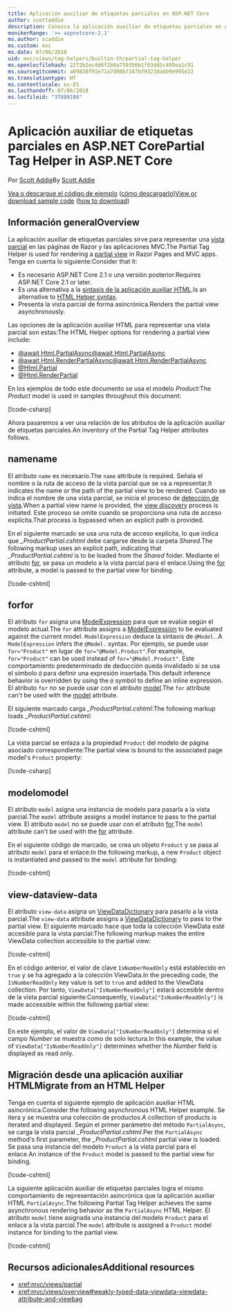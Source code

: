 ```yaml
---
title: Aplicación auxiliar de etiquetas parciales en ASP.NET Core
author: scottaddie
description: Conozca la aplicación auxiliar de etiquetas parciales en ASP.NET Core y el rol que desempeña cada uno de sus atributos a la hora de representar una vista parcial.
monikerRange: '>= aspnetcore-2.1'
ms.author: scaddie
ms.custom: mvc
ms.date: 07/06/2018
uid: mvc/views/tag-helpers/builtin-th/partial-tag-helper
ms.openlocfilehash: 2272b2ecdd6f2b0a759356b1f03dd5c495ea1c91
ms.sourcegitcommit: a09820f91e71a7d98b7347bf93210abb9e995e22
ms.translationtype: HT
ms.contentlocale: es-ES
ms.lasthandoff: 07/06/2018
ms.locfileid: "37889108"
---
```

# <a name="partial-tag-helper-in-aspnet-core"></a><span data-ttu-id="6b62c-103">Aplicación auxiliar de etiquetas parciales en ASP.NET Core</span><span class="sxs-lookup"><span data-stu-id="6b62c-103">Partial Tag Helper in ASP.NET Core</span></span>

<span data-ttu-id="6b62c-104">Por [Scott Addie](https://github.com/scottaddie)</span><span class="sxs-lookup"><span data-stu-id="6b62c-104">By [Scott Addie](https://github.com/scottaddie)</span></span>

<span data-ttu-id="6b62c-105">[Vea o descargue el código de ejemplo](https://github.com/aspnet/Docs/tree/master/aspnetcore/mvc/views/tag-helpers/built-in/samples) ([cómo descargarlo](xref:tutorials/index#how-to-download-a-sample))</span><span class="sxs-lookup"><span data-stu-id="6b62c-105">[View or download sample code](https://github.com/aspnet/Docs/tree/master/aspnetcore/mvc/views/tag-helpers/built-in/samples) ([how to download](xref:tutorials/index#how-to-download-a-sample))</span></span>

## <a name="overview"></a><span data-ttu-id="6b62c-106">Información general</span><span class="sxs-lookup"><span data-stu-id="6b62c-106">Overview</span></span>

<span data-ttu-id="6b62c-107">La aplicación auxiliar de etiquetas parciales sirve para representar una [vista parcial](xref:mvc/views/partial) en las páginas de Razor y las aplicaciones MVC.</span><span class="sxs-lookup"><span data-stu-id="6b62c-107">The Partial Tag Helper is used for rendering a [partial view](xref:mvc/views/partial) in Razor Pages and MVC apps.</span></span> <span data-ttu-id="6b62c-108">Tenga en cuenta lo siguiente:</span><span class="sxs-lookup"><span data-stu-id="6b62c-108">Consider that it:</span></span>

* <span data-ttu-id="6b62c-109">Es necesario ASP.NET Core 2.1 o una versión posterior.</span><span class="sxs-lookup"><span data-stu-id="6b62c-109">Requires ASP.NET Core 2.1 or later.</span></span>
* <span data-ttu-id="6b62c-110">Es una alternativa a la [sintaxis de la aplicación auxiliar HTML](xref:mvc/views/partial#reference-a-partial-view).</span><span class="sxs-lookup"><span data-stu-id="6b62c-110">Is an alternative to [HTML Helper syntax](xref:mvc/views/partial#reference-a-partial-view).</span></span>
* <span data-ttu-id="6b62c-111">Presenta la vista parcial de forma asincrónica.</span><span class="sxs-lookup"><span data-stu-id="6b62c-111">Renders the partial view asynchronously.</span></span>

<span data-ttu-id="6b62c-112">Las opciones de la aplicación auxiliar HTML para representar una vista parcial son estas:</span><span class="sxs-lookup"><span data-stu-id="6b62c-112">The HTML Helper options for rendering a partial view include:</span></span>

* [<span data-ttu-id="6b62c-113">@await Html.PartialAsync</span><span class="sxs-lookup"><span data-stu-id="6b62c-113">@await Html.PartialAsync</span></span>](/dotnet/api/microsoft.aspnetcore.mvc.rendering.htmlhelperpartialextensions.partialasync)
* [<span data-ttu-id="6b62c-114">@await Html.RenderPartialAsync</span><span class="sxs-lookup"><span data-stu-id="6b62c-114">@await Html.RenderPartialAsync</span></span>](/dotnet/api/microsoft.aspnetcore.mvc.rendering.htmlhelperpartialextensions.renderpartialasync)
* [@Html.Partial](/dotnet/api/microsoft.aspnetcore.mvc.rendering.htmlhelperpartialextensions.partial)
* [@Html.RenderPartial](/dotnet/api/microsoft.aspnetcore.mvc.rendering.htmlhelperpartialextensions.renderpartial)

<span data-ttu-id="6b62c-115">En los ejemplos de todo este documento se usa el modelo *Product*:</span><span class="sxs-lookup"><span data-stu-id="6b62c-115">The *Product* model is used in samples throughout this document:</span></span>

[!code-csharp[](samples/TagHelpersBuiltIn/Models/Product.cs)]

<span data-ttu-id="6b62c-116">Ahora pasaremos a ver una relación de los atributos de la aplicación auxiliar de etiquetas parciales.</span><span class="sxs-lookup"><span data-stu-id="6b62c-116">An inventory of the Partial Tag Helper attributes follows.</span></span>

## <a name="name"></a><span data-ttu-id="6b62c-117">name</span><span class="sxs-lookup"><span data-stu-id="6b62c-117">name</span></span>

<span data-ttu-id="6b62c-118">El atributo `name` es necesario.</span><span class="sxs-lookup"><span data-stu-id="6b62c-118">The `name` attribute is required.</span></span> <span data-ttu-id="6b62c-119">Señala el nombre o la ruta de acceso de la vista parcial que se va a representar.</span><span class="sxs-lookup"><span data-stu-id="6b62c-119">It indicates the name or the path of the partial view to be rendered.</span></span> <span data-ttu-id="6b62c-120">Cuando se indica el nombre de una vista parcial, se inicia el proceso de [detección de vista](xref:mvc/views/overview#view-discovery).</span><span class="sxs-lookup"><span data-stu-id="6b62c-120">When a partial view name is provided, the [view discovery](xref:mvc/views/overview#view-discovery) process is initiated.</span></span> <span data-ttu-id="6b62c-121">Este proceso se omite cuando se proporciona una ruta de acceso explícita.</span><span class="sxs-lookup"><span data-stu-id="6b62c-121">That process is bypassed when an explicit path is provided.</span></span>

<span data-ttu-id="6b62c-122">En el siguiente marcado se usa una ruta de acceso explícita, lo que indica que *_ProductPartial.cshtml* debe cargarse desde la carpeta *Shared*.</span><span class="sxs-lookup"><span data-stu-id="6b62c-122">The following markup uses an explicit path, indicating that *_ProductPartial.cshtml* is to be loaded from the *Shared* folder.</span></span> <span data-ttu-id="6b62c-123">Mediante el atributo [for](#for), se pasa un modelo a la vista parcial para el enlace.</span><span class="sxs-lookup"><span data-stu-id="6b62c-123">Using the [for](#for) attribute, a model is passed to the partial view for binding.</span></span>

[!code-cshtml[](samples/TagHelpersBuiltIn/Pages/Product.cshtml?name=snippet_Name)]

## <a name="for"></a><span data-ttu-id="6b62c-124">for</span><span class="sxs-lookup"><span data-stu-id="6b62c-124">for</span></span>

<span data-ttu-id="6b62c-125">El atributo `for` asigna una [ModelExpression](/dotnet/api/microsoft.aspnetcore.mvc.viewfeatures.modelexpression) para que se evalúe según el modelo actual.</span><span class="sxs-lookup"><span data-stu-id="6b62c-125">The `for` attribute assigns a [ModelExpression](/dotnet/api/microsoft.aspnetcore.mvc.viewfeatures.modelexpression) to be evaluated against the current model.</span></span> <span data-ttu-id="6b62c-126">`ModelExpression` deduce la sintaxis de `@Model.`.</span><span class="sxs-lookup"><span data-stu-id="6b62c-126">A `ModelExpression` infers the `@Model.` syntax.</span></span> <span data-ttu-id="6b62c-127">Por ejemplo, se puede usar `for="Product"` en lugar de `for="@Model.Product"`.</span><span class="sxs-lookup"><span data-stu-id="6b62c-127">For example, `for="Product"` can be used instead of `for="@Model.Product"`.</span></span> <span data-ttu-id="6b62c-128">Este comportamiento predeterminado de deducción queda invalidado si se usa el símbolo `@` para definir una expresión insertada.</span><span class="sxs-lookup"><span data-stu-id="6b62c-128">This default inference behavior is overridden by using the `@` symbol to define an inline expression.</span></span> <span data-ttu-id="6b62c-129">El atributo `for` no se puede usar con el atributo [model](#model).</span><span class="sxs-lookup"><span data-stu-id="6b62c-129">The `for` attribute can't be used with the [model](#model) attribute.</span></span>

<span data-ttu-id="6b62c-130">El siguiente marcado carga *_ProductPartial.cshtml*:</span><span class="sxs-lookup"><span data-stu-id="6b62c-130">The following markup loads *_ProductPartial.cshtml*:</span></span>

[!code-cshtml[](samples/TagHelpersBuiltIn/Pages/Product.cshtml?name=snippet_For)]

<span data-ttu-id="6b62c-131">La vista parcial se enlaza a la propiedad `Product` del modelo de página asociado correspondiente:</span><span class="sxs-lookup"><span data-stu-id="6b62c-131">The partial view is bound to the associated page model's `Product` property:</span></span>

[!code-csharp[](samples/TagHelpersBuiltIn/Pages/Product.cshtml.cs?highlight=8)]

## <a name="model"></a><span data-ttu-id="6b62c-132">modelo</span><span class="sxs-lookup"><span data-stu-id="6b62c-132">model</span></span>

<span data-ttu-id="6b62c-133">El atributo `model` asigna una instancia de modelo para pasarla a la vista parcial.</span><span class="sxs-lookup"><span data-stu-id="6b62c-133">The `model` attribute assigns a model instance to pass to the partial view.</span></span> <span data-ttu-id="6b62c-134">El atributo `model` no se puede usar con el atributo [for](#for).</span><span class="sxs-lookup"><span data-stu-id="6b62c-134">The `model` attribute can't be used with the [for](#for) attribute.</span></span>

<span data-ttu-id="6b62c-135">En el siguiente código de marcado, se crea un objeto `Product` y se pasa al atributo `model` para el enlace:</span><span class="sxs-lookup"><span data-stu-id="6b62c-135">In the following markup, a new `Product` object is instantiated and passed to the `model` attribute for binding:</span></span>

[!code-cshtml[](samples/TagHelpersBuiltIn/Pages/Product.cshtml?name=snippet_Model)]

## <a name="view-data"></a><span data-ttu-id="6b62c-136">view-data</span><span class="sxs-lookup"><span data-stu-id="6b62c-136">view-data</span></span>

<span data-ttu-id="6b62c-137">El atributo `view-data` asigna un [ViewDataDictionary](/dotnet/api/microsoft.aspnetcore.mvc.viewfeatures.viewdatadictionary) para pasarlo a la vista parcial.</span><span class="sxs-lookup"><span data-stu-id="6b62c-137">The `view-data` attribute assigns a [ViewDataDictionary](/dotnet/api/microsoft.aspnetcore.mvc.viewfeatures.viewdatadictionary) to pass to the partial view.</span></span> <span data-ttu-id="6b62c-138">El siguiente marcado hace que toda la colección ViewData esté accesible para la vista parcial:</span><span class="sxs-lookup"><span data-stu-id="6b62c-138">The following markup makes the entire ViewData collection accessible to the partial view:</span></span>

[!code-cshtml[](samples/TagHelpersBuiltIn/Pages/Product.cshtml?name=snippet_ViewData&highlight=5-)]

<span data-ttu-id="6b62c-139">En el código anterior, el valor de clave `IsNumberReadOnly` está establecido en `true` y se ha agregado a la colección ViewData.</span><span class="sxs-lookup"><span data-stu-id="6b62c-139">In the preceding code, the `IsNumberReadOnly` key value is set to `true` and added to the ViewData collection.</span></span> <span data-ttu-id="6b62c-140">Por tanto, `ViewData["IsNumberReadOnly"]` estará accesible dentro de la vista parcial siguiente:</span><span class="sxs-lookup"><span data-stu-id="6b62c-140">Consequently, `ViewData["IsNumberReadOnly"]` is made accessible within the following partial view:</span></span>

[!code-cshtml[](samples/TagHelpersBuiltIn/Pages/Shared/_ProductViewDataPartial.cshtml?highlight=5)]

<span data-ttu-id="6b62c-141">En este ejemplo, el valor de `ViewData["IsNumberReadOnly"]` determina si el campo *Number* se muestra como de solo lectura.</span><span class="sxs-lookup"><span data-stu-id="6b62c-141">In this example, the value of `ViewData["IsNumberReadOnly"]` determines whether the *Number* field is displayed as read only.</span></span>

## <a name="migrate-from-an-html-helper"></a><span data-ttu-id="6b62c-142">Migración desde una aplicación auxiliar HTML</span><span class="sxs-lookup"><span data-stu-id="6b62c-142">Migrate from an HTML Helper</span></span>

<span data-ttu-id="6b62c-143">Tenga en cuenta el siguiente ejemplo de aplicación auxiliar HTML asincrónica.</span><span class="sxs-lookup"><span data-stu-id="6b62c-143">Consider the following asynchronous HTML Helper example.</span></span> <span data-ttu-id="6b62c-144">Se itera y se muestra una colección de productos.</span><span class="sxs-lookup"><span data-stu-id="6b62c-144">A collection of products is iterated and displayed.</span></span> <span data-ttu-id="6b62c-145">Según el primer parámetro del método `PartialAsync`, se carga la vista parcial *_ProductPartial.cshtml*.</span><span class="sxs-lookup"><span data-stu-id="6b62c-145">Per the `PartialAsync` method's first parameter, the *_ProductPartial.cshtml* partial view is loaded.</span></span> <span data-ttu-id="6b62c-146">Se pasa una instancia del modelo `Product` a la vista parcial para el enlace.</span><span class="sxs-lookup"><span data-stu-id="6b62c-146">An instance of the `Product` model is passed to the partial view for binding.</span></span>

[!code-cshtml[](samples/TagHelpersBuiltIn/Pages/Products.cshtml?name=snippet_HtmlHelper&highlight=3)]

<span data-ttu-id="6b62c-147">La siguiente aplicación auxiliar de etiquetas parciales logra el mismo comportamiento de representación asincrónica que la aplicación auxiliar HTML `PartialAsync`.</span><span class="sxs-lookup"><span data-stu-id="6b62c-147">The following Partial Tag Helper achieves the same asynchronous rendering behavior as the `PartialAsync` HTML Helper.</span></span> <span data-ttu-id="6b62c-148">El atributo `model` tiene asignada una instancia del modelo `Product` para el enlace a la vista parcial.</span><span class="sxs-lookup"><span data-stu-id="6b62c-148">The `model` attribute is assigned a `Product` model instance for binding to the partial view.</span></span>

[!code-cshtml[](samples/TagHelpersBuiltIn/Pages/Products.cshtml?name=snippet_TagHelper&highlight=3)]

## <a name="additional-resources"></a><span data-ttu-id="6b62c-149">Recursos adicionales</span><span class="sxs-lookup"><span data-stu-id="6b62c-149">Additional resources</span></span>

* <xref:mvc/views/partial>
* <xref:mvc/views/overview#weakly-typed-data-viewdata-viewdata-attribute-and-viewbag>